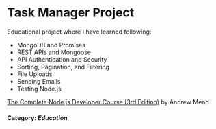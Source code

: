 # Task Manager Project

Educational project where I have learned following:

* MongoDB and Promises
* REST APIs and Mongoose
* API Authentication and Security
* Sorting, Pagination, and Filtering
* File Uploads
* Sending Emails
* Testing Node.js

[The Complete Node.js Developer Course (3rd Edition)](https://www.udemy.com/the-complete-nodejs-developer-course-2/) by Andrew Mead

#### Category: *Education*
